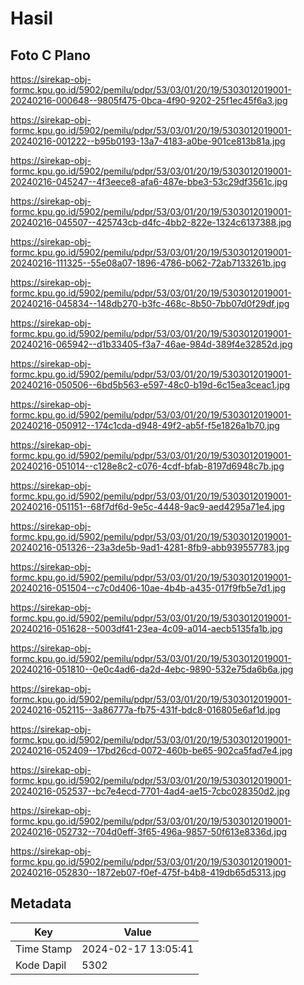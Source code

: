# Hasil

## Foto C Plano

https://sirekap-obj-formc.kpu.go.id/5902/pemilu/pdpr/53/03/01/20/19/5303012019001-20240216-000648--9805f475-0bca-4f90-9202-25f1ec45f6a3.jpg

https://sirekap-obj-formc.kpu.go.id/5902/pemilu/pdpr/53/03/01/20/19/5303012019001-20240216-001222--b95b0193-13a7-4183-a0be-901ce813b81a.jpg

https://sirekap-obj-formc.kpu.go.id/5902/pemilu/pdpr/53/03/01/20/19/5303012019001-20240216-045247--4f3eece8-afa6-487e-bbe3-53c29df3561c.jpg

https://sirekap-obj-formc.kpu.go.id/5902/pemilu/pdpr/53/03/01/20/19/5303012019001-20240216-045507--425743cb-d4fc-4bb2-822e-1324c6137388.jpg

https://sirekap-obj-formc.kpu.go.id/5902/pemilu/pdpr/53/03/01/20/19/5303012019001-20240216-111325--55e08a07-1896-4786-b062-72ab7133261b.jpg

https://sirekap-obj-formc.kpu.go.id/5902/pemilu/pdpr/53/03/01/20/19/5303012019001-20240216-045834--148db270-b3fc-468c-8b50-7bb07d0f29df.jpg

https://sirekap-obj-formc.kpu.go.id/5902/pemilu/pdpr/53/03/01/20/19/5303012019001-20240216-065942--d1b33405-f3a7-46ae-984d-389f4e32852d.jpg

https://sirekap-obj-formc.kpu.go.id/5902/pemilu/pdpr/53/03/01/20/19/5303012019001-20240216-050506--6bd5b563-e597-48c0-b19d-6c15ea3ceac1.jpg

https://sirekap-obj-formc.kpu.go.id/5902/pemilu/pdpr/53/03/01/20/19/5303012019001-20240216-050912--174c1cda-d948-49f2-ab5f-f5e1826a1b70.jpg

https://sirekap-obj-formc.kpu.go.id/5902/pemilu/pdpr/53/03/01/20/19/5303012019001-20240216-051014--c128e8c2-c076-4cdf-bfab-8197d6948c7b.jpg

https://sirekap-obj-formc.kpu.go.id/5902/pemilu/pdpr/53/03/01/20/19/5303012019001-20240216-051151--68f7df6d-9e5c-4448-9ac9-aed4295a71e4.jpg

https://sirekap-obj-formc.kpu.go.id/5902/pemilu/pdpr/53/03/01/20/19/5303012019001-20240216-051326--23a3de5b-9ad1-4281-8fb9-abb939557783.jpg

https://sirekap-obj-formc.kpu.go.id/5902/pemilu/pdpr/53/03/01/20/19/5303012019001-20240216-051504--c7c0d406-10ae-4b4b-a435-017f9fb5e7d1.jpg

https://sirekap-obj-formc.kpu.go.id/5902/pemilu/pdpr/53/03/01/20/19/5303012019001-20240216-051628--5003df41-23ea-4c09-a014-aecb5135fa1b.jpg

https://sirekap-obj-formc.kpu.go.id/5902/pemilu/pdpr/53/03/01/20/19/5303012019001-20240216-051810--0e0c4ad6-da2d-4ebc-9890-532e75da6b6a.jpg

https://sirekap-obj-formc.kpu.go.id/5902/pemilu/pdpr/53/03/01/20/19/5303012019001-20240216-052115--3a86777a-fb75-431f-bdc8-016805e6af1d.jpg

https://sirekap-obj-formc.kpu.go.id/5902/pemilu/pdpr/53/03/01/20/19/5303012019001-20240216-052409--17bd26cd-0072-460b-be65-902ca5fad7e4.jpg

https://sirekap-obj-formc.kpu.go.id/5902/pemilu/pdpr/53/03/01/20/19/5303012019001-20240216-052537--bc7e4ecd-7701-4ad4-ae15-7cbc028350d2.jpg

https://sirekap-obj-formc.kpu.go.id/5902/pemilu/pdpr/53/03/01/20/19/5303012019001-20240216-052732--704d0eff-3f65-496a-9857-50f613e8336d.jpg

https://sirekap-obj-formc.kpu.go.id/5902/pemilu/pdpr/53/03/01/20/19/5303012019001-20240216-052830--1872eb07-f0ef-475f-b4b8-419db65d5313.jpg


## Metadata

| Key        | Value               |
| ---------- | ------------------- |
| Time Stamp | 2024-02-17 13:05:41 |
| Kode Dapil | 5302                |



